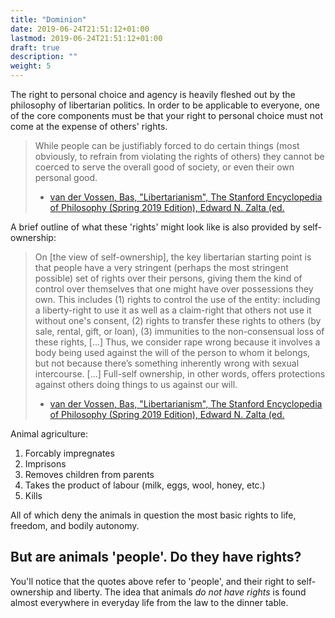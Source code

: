 ```yaml
---
title: "Dominion"
date: 2019-06-24T21:51:12+01:00
lastmod: 2019-06-24T21:51:12+01:00
draft: true
description: ""
weight: 5
---
```




The right to personal choice and agency is heavily fleshed out by the philosophy of libertarian politics. In order to be applicable to everyone, one of the core components must be that your right to personal choice must not come at the expense of others' rights.

> While people can be justifiably forced to do certain things (most obviously, to refrain from violating the rights of others) they cannot be coerced to serve the overall good of society, or even their own personal good.
> - [van der Vossen, Bas, "Libertarianism", The Stanford Encyclopedia of Philosophy (Spring 2019 Edition), Edward N. Zalta (ed.](https://plato.stanford.edu/archives/spr2019/entries/libertarianism/)

A brief outline of what these 'rights' might look like is also provided by self-ownership:

> On [the view of self-ownership], the key libertarian starting point is that people have a very stringent (perhaps the most stringent possible) set of rights over their persons, giving them the kind of control over themselves that one might have over possessions they own. This includes (1) rights to control the use of the entity: including a liberty-right to use it as well as a claim-right that others not use it without one's consent, (2) rights to transfer these rights to others (by sale, rental, gift, or loan), (3) immunities to the non-consensual loss of these rights, [...] Thus, we consider rape wrong because it involves a body being used against the will of the person to whom it belongs, but not because there’s something inherently wrong with sexual intercourse. [...] Full-self ownership, in other words, offers protections against others doing things to us against our will. 
> - [van der Vossen, Bas, "Libertarianism", The Stanford Encyclopedia of Philosophy (Spring 2019 Edition), Edward N. Zalta (ed.](https://plato.stanford.edu/archives/spr2019/entries/libertarianism/)

Animal agriculture: 

1. Forcably impregnates
2. Imprisons
3. Removes children from parents
4. Takes the product of labour (milk, eggs, wool, honey, etc.)
5. Kills

All of which deny the animals in question the most basic rights to life, freedom, and bodily autonomy.

## But are animals 'people'. Do they have rights?

You'll notice that the quotes above refer to 'people', and their right to self-ownership and liberty. The idea that animals _do not have rights_ is found almost everywhere in everyday life from the law to the dinner table.


